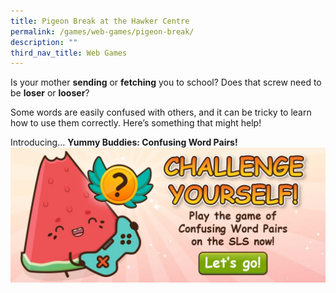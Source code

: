 ```yaml
---
title: Pigeon Break at the Hawker Centre
permalink: /games/web-games/pigeon-break/
description: ""
third_nav_title: Web Games
---
```

Is your mother **sending** or **fetching** you to school? Does that screw need to be **loser** or **looser**?  
  
Some words are easily confused with others, and it can be tricky to learn how to use them correctly. Here’s something that might help!  
  
Introducing… **Yummy Buddies: Confusing Word Pairs!**
<a href="https://go.gov.sg/yummybuddies-pb-sls"><img alt="" src="/images/Website/cta_sls.jpg"></a>